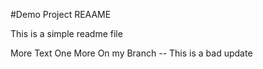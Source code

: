 #Demo Project REAAME

This is a simple readme file 

More Text
One More 
On my Branch -- This is a bad update
